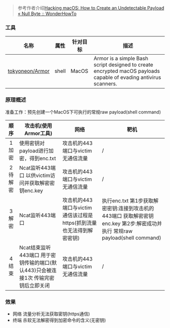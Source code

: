 >参考作者介绍[Hacking macOS: How to Create an Undetectable Payload « Null Byte :: WonderHowTo](https://null-byte.wonderhowto.com/how-to/hacking-macos-create-undetectable-payload-0189715/)

### 工具

|名称|属性|针对目标|描述|
|:-------------:|--|---|----|
|[tokyoneon/Armor](https://github.com/tokyoneon/Armor)|shell|MacOS|Armor is a simple Bash script designed to create encrypted macOS payloads capable of evading antivirus scanners.|

### 原理概述

准备工作：预先创建一个MacOS下可执行的常规raw payload(shell command)

|顺序|攻击机(使用Armor工具)|网络|靶机|
|:-------------:|--|--|-----|
|1加密|使用密钥对payload进行加密，得到enc.txt|攻击机的443端口与victim无通信流量|/|
|2待解密|Ncat监听443端口 以供victim访问并获取解密密钥enc.key|攻击机的443端口与victim无通信流量|/|
|3解密|Ncat监听443端口|攻击机的443端口与victim通信该过程是https(抓到流量也无法得到解密密钥)|执行enc.txt 第1步获取解密密钥:连接到攻击机的443端口 获取解密密钥enc.key 第2步:解密成功并执行 常规raw payload(shell command)|
|4结束|Ncat结束监听443端口 用于密钥传输的端口(默认443)只会被连接1次 传输完密钥后立即关闭|攻击机的443端口与victim无通信流量|/|

### 效果

* 网络 流量分析无法获取密钥(https通信)
* 终端 杀软无法解密得到加密命令的含义(无密钥)
